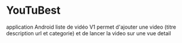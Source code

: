# YouTuBest
application Android liste de vidéo
V1 permet d'ajouter une video (titre description url et categorie) et de lancer la video sur une vue detail
